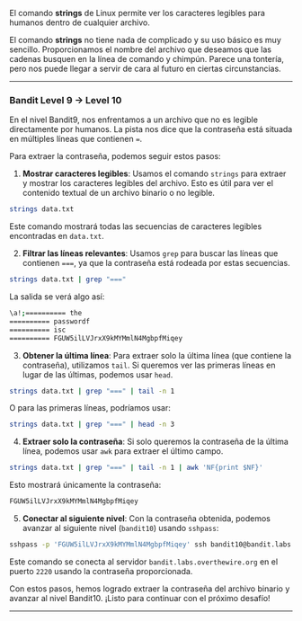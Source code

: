 
El comando **strings** de Linux permite ver los caracteres legibles para humanos dentro de cualquier archivo.

El comando **strings** no tiene nada de complicado y su uso básico es muy sencillo. Proporcionamos el nombre del archivo que deseamos que las cadenas busquen en la línea de comando y chimpún. Parece una tontería, pero nos puede llegar a servir de cara al futuro en ciertas circunstancias.

---

### Bandit Level 9 → Level 10

En el nivel Bandit9, nos enfrentamos a un archivo que no es legible directamente por humanos. La pista nos dice que la contraseña está situada en múltiples líneas que contienen `=`.

Para extraer la contraseña, podemos seguir estos pasos:

1. **Mostrar caracteres legibles**: Usamos el comando `strings` para extraer y mostrar los caracteres legibles del archivo. Esto es útil para ver el contenido textual de un archivo binario o no legible.

```bash
strings data.txt
```

Este comando mostrará todas las secuencias de caracteres legibles encontradas en `data.txt`.

2. **Filtrar las líneas relevantes**: Usamos `grep` para buscar las líneas que contienen `===`, ya que la contraseña está rodeada por estas secuencias.

```bash
strings data.txt | grep "==="
```

La salida se verá algo así:

```bash
\a!;========== the
========== passwordf
========== isc
========== FGUW5ilLVJrxX9kMYMmlN4MgbpfMiqey
```

3. **Obtener la última línea**: Para extraer solo la última línea (que contiene la contraseña), utilizamos `tail`. Si queremos ver las primeras líneas en lugar de las últimas, podemos usar `head`.

```bash
strings data.txt | grep "===" | tail -n 1
```

O para las primeras líneas, podríamos usar:

```bash
strings data.txt | grep "===" | head -n 3
```

4. **Extraer solo la contraseña**: Si solo queremos la contraseña de la última línea, podemos usar `awk` para extraer el último campo.

```bash
strings data.txt | grep "===" | tail -n 1 | awk 'NF{print $NF}'
```

Esto mostrará únicamente la contraseña:

```bash
FGUW5ilLVJrxX9kMYMmlN4MgbpfMiqey
```

5. **Conectar al siguiente nivel**: Con la contraseña obtenida, podemos avanzar al siguiente nivel (`bandit10`) usando `sshpass`:

```bash
sshpass -p 'FGUW5ilLVJrxX9kMYMmlN4MgbpfMiqey' ssh bandit10@bandit.labs.overthewire.org -p 2220
```

Este comando se conecta al servidor `bandit.labs.overthewire.org` en el puerto `2220` usando la contraseña proporcionada.

Con estos pasos, hemos logrado extraer la contraseña del archivo binario y avanzar al nivel Bandit10. ¡Listo para continuar con el próximo desafío!

---

